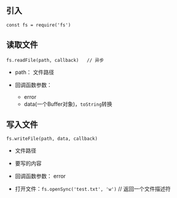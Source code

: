 ## 引入

```
const fs = require('fs')
```

## 读取文件

```
fs.readFile(path, callback)   // 异步
```

- path： 文件路径

- 回调函数参数： 
  - error
  - data(一个Buffer对象)，`toString`转换

## 写入文件

```
fs.writeFile(path, data, callback)
```

- 文件路径
- 要写的内容
- 回调函数参数： error









- 打开文件：`fs.openSync('test.txt', 'w')`     // 返回一个文件描述符

  

